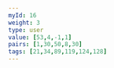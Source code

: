 ```yaml
---
myId: 16
weight: 3
type: user
value: [53,4,-1,1]
pairs: [1,30,50,8,30]
tags: [21,34,89,119,124,128]
---
```

